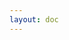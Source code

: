 ```yaml
---
layout: doc
---
```


<script setup>
import ArticlesList from '../src/components/ArticlesList.vue'
</script>

<ArticlesList/>
